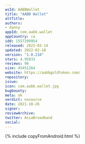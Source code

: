 ```yaml
---
wsId: AABBWallet
title: "AABB Wallet"
altTitle: 
authors:
- danny
appId: com.aabb.wallet
appCountry: ca
idd: 1557298954
released: 2021-03-14
updated: 2022-02-18
version: "1.0.218"
stars: 4.95833
reviews: 96
size: 45451264
website: https://aabbgoldtoken.com/
repository: 
issue: 
icon: com.aabb.wallet.jpg
bugbounty: 
meta: ok
verdict: nosource
date: 2021-10-26
signer: 
reviewArchive:
twitter: AsiaBroadband
social:
---
```


{% include copyFromAndroid.html %}
